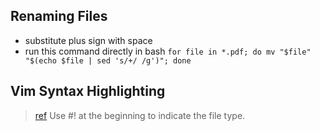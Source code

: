 ## Renaming Files
- substitute plus sign with space
- run this command directly in bash
`for file in *.pdf; do mv "$file" "$(echo $file | sed 's/+/ /g')"; done`


## Vim Syntax Highlighting
> [ref](https://stackoverflow.com/a/43302456/7318257)
Use #! at the beginning to indicate the file type.
